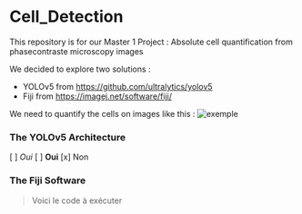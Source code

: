 # Cell_Detection

This repository is for our Master 1 Project : Absolute cell quantification from phasecontraste microscopy images

We decided to explore two solutions :
* YOLOv5 from https://github.com/ultralytics/yolov5
* Fiji from https://imagej.net/software/fiji/

We need to quantify the cells on images like this :
![exemple](https://user-images.githubusercontent.com/71750909/164416508-9a5814de-7389-4406-82e7-7c3a833b027c.png)

### The YOLOv5 Architecture

[ ] _Oui_
[ ] **Oui**
[x] Non

### The Fiji Software

> Voici le code à exécuter

